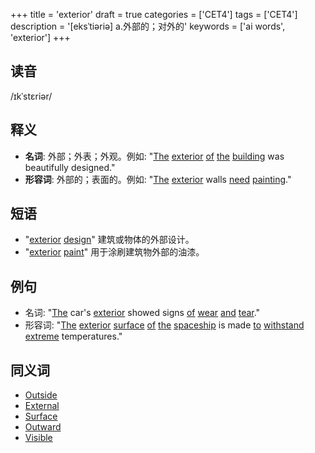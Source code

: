 +++
title = 'exterior'
draft = true
categories = ['CET4']
tags = ['CET4']
description = '[eksˈtiəriə] a.外部的；对外的'
keywords = ['ai words', 'exterior']
+++

## 读音
/ɪkˈstɛriər/

## 释义
- **名词**: 外部；外表；外观。例如: "[The](/zh/post/the/) [exterior](/zh/post/exterior/) [of](/zh/post/of/) [the](/zh/post/the/) [building](/zh/post/building/) was beautifully designed."
- **形容词**: 外部的；表面的。例如: "[The](/zh/post/the/) [exterior](/zh/post/exterior/) walls [need](/zh/post/need/) [painting](/zh/post/painting/)."

## 短语
- "[exterior](/zh/post/exterior/) [design](/zh/post/design/)" 建筑或物体的外部设计。
- "[exterior](/zh/post/exterior/) [paint](/zh/post/paint/)" 用于涂刷建筑物外部的油漆。

## 例句
- 名词: "[The](/zh/post/the/) car's [exterior](/zh/post/exterior/) showed signs [of](/zh/post/of/) [wear](/zh/post/wear/) [and](/zh/post/and/) [tear](/zh/post/tear/)."
- 形容词: "[The](/zh/post/the/) [exterior](/zh/post/exterior/) [surface](/zh/post/surface/) [of](/zh/post/of/) [the](/zh/post/the/) [spaceship](/zh/post/spaceship/) is made [to](/zh/post/to/) [withstand](/zh/post/withstand/) [extreme](/zh/post/extreme/) temperatures."

## 同义词
- [Outside](/zh/post/outside/)
- [External](/zh/post/external/)
- [Surface](/zh/post/surface/)
- [Outward](/zh/post/outward/)
- [Visible](/zh/post/visible/)
